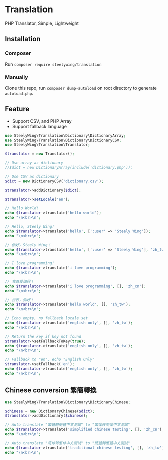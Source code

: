 # Translation
PHP Translator, Simple, Lightweight

## Installation
### Composer
Run `composer require steelywing/translation`

### Manually
Clone this repo, run `composer dump-autoload` on root directory to 
generate `autoload.php`.

## Feature
- Support CSV, and PHP Array
- Support fallback language

```php
use SteelyWing\Translation\Dictionary\DictionaryArray;
use SteelyWing\Translation\Dictionary\DictionaryCSV;
use SteelyWing\Translation\Translator;

$translator = new Translator();

// Use array as dictionary
//$dict = new DictionaryArray(include('dictionary.php'));

// Use CSV as dictionary
$dict = new DictionaryCSV('dictionary.csv');

$translator->addDictionary($dict);

$translator->setLocale('en');

// Hello World!
echo $translator->translate('hello world');
echo "\n<br>\n";

// Hello, Steely Wing!
echo $translator->translate('hello', [':user' => 'Steely Wing']);
echo "\n<br>\n";

// 你好，Steely Wing！
echo $translator->translate('hello', [':user' => 'Steely Wing'], 'zh_tw');
echo "\n<br>\n";

// I love programming!
echo $translator->translate('i love programming');
echo "\n<br>\n";

// 我喜爱编程！
echo $translator->translate('i love programming', [], 'zh_cn');
echo "\n<br>\n";

// 世界，你好！
echo $translator->translate('hello world', [], 'zh_tw');
echo "\n<br>\n";

// Echo empty, no fallback locale set
echo $translator->translate('english only', [], 'zh_tw');
echo "\n<br>\n";

// Return the key if key not found
$translator->setFallbackToKey(true);
echo $translator->translate('english only', [], 'zh_tw');
echo "\n<br>\n";

// Fallback to "en", echo "English Only"
$translator->setFallback('en');
echo $translator->translate('english only', [], 'zh_tw');
echo "\n<br>\n";
```

## Chinese conversion 繁簡轉換
```php
use SteelyWing\Translation\Dictionary\DictionaryChinese;

$chinese = new DictionaryChinese($dict);
$translator->addDictionary($chinese);

// Auto translate "繁體轉簡體中文測試" to "繁体转简体中文測試"
echo $translator->translate('simplified chinese testing', [], 'zh_cn');
echo "\n<br>\n";

// Auto translate "简体转繁体中文测试" to "簡體轉繁體中文測試"
echo $translator->translate('traditional chinese testing', [], 'zh_tw');
echo "\n<br>\n";
```
